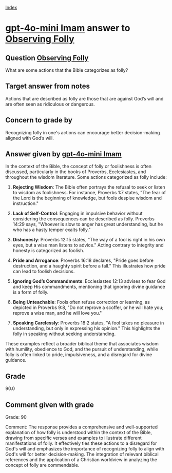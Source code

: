 
[Index](../../index.md)
# [gpt-4o-mini Imam](../../answering_models/gpt-4o-mini_Imam.md) answer to [Observing Folly](../../questions/Observing_Folly.md)

## Question [Observing Folly](../../questions/Observing_Folly.md)
What are some actions that the Bible categorizes as folly?

## Target answer from notes
Actions that are described as folly are those that are against God’s will and are often seen as ridiculous or dangerous.

## Concern to grade by
Recognizing folly in one's actions can encourage better decision-making aligned with God’s will.

## Answer given by [gpt-4o-mini Imam](../../answering_models/gpt-4o-mini_Imam.md)
In the context of the Bible, the concept of folly or foolishness is often discussed, particularly in the books of Proverbs, Ecclesiastes, and throughout the wisdom literature. Some actions categorized as folly include:

1. **Rejecting Wisdom**: The Bible often portrays the refusal to seek or listen to wisdom as foolishness. For instance, Proverbs 1:7 states, "The fear of the Lord is the beginning of knowledge, but fools despise wisdom and instruction."

2. **Lack of Self-Control**: Engaging in impulsive behavior without considering the consequences can be described as folly. Proverbs 14:29 says, "Whoever is slow to anger has great understanding, but he who has a hasty temper exalts folly."

3. **Dishonesty**: Proverbs 12:15 states, "The way of a fool is right in his own eyes, but a wise man listens to advice." Acting contrary to integrity and honesty is categorized as foolish.

4. **Pride and Arrogance**: Proverbs 16:18 declares, "Pride goes before destruction, and a haughty spirit before a fall." This illustrates how pride can lead to foolish decisions.

5. **Ignoring God’s Commandments**: Ecclesiastes 12:13 advises to fear God and keep His commandments, mentioning that ignoring divine guidance is a form of folly.

6. **Being Unteachable**: Fools often refuse correction or learning, as depicted in Proverbs 9:8, "Do not reprove a scoffer, or he will hate you; reprove a wise man, and he will love you."

7. **Speaking Carelessly**: Proverbs 18:2 states, "A fool takes no pleasure in understanding, but only in expressing his opinion." This highlights the folly in speaking without seeking understanding.

These examples reflect a broader biblical theme that associates wisdom with humility, obedience to God, and the pursuit of understanding, while folly is often linked to pride, impulsiveness, and a disregard for divine guidance.

## Grade
90.0

## Comment given with grade
Grade: 90

Comment: The response provides a comprehensive and well-supported explanation of how folly is understood within the context of the Bible, drawing from specific verses and examples to illustrate different manifestations of folly. It effectively ties these actions to a disregard for God's will and emphasizes the importance of recognizing folly to align with God's will for better decision-making. The integration of relevant biblical references and the application of a Christian worldview in analyzing the concept of folly are commendable.
